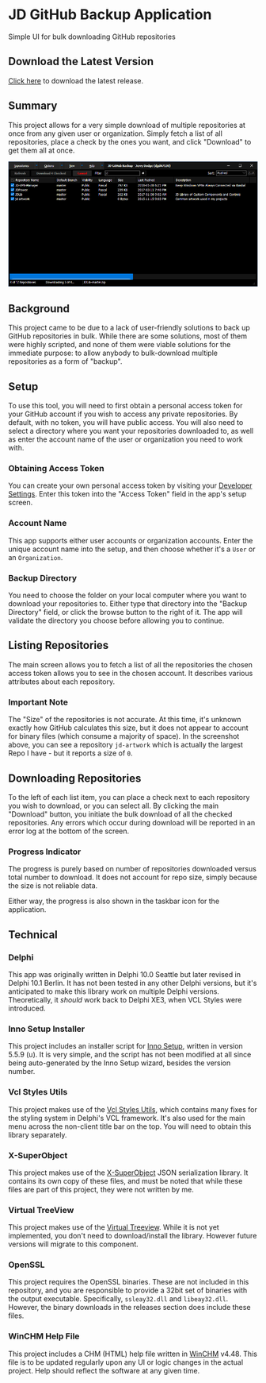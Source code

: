 # JD GitHub Backup Application
Simple UI for bulk downloading GitHub repositories

## Download the Latest Version

[Click here](https://github.com/djjd47130/GitHubBackup/releases) to download the latest release.

## Summary

This project allows for a very simple download of multiple repositories at once from any given user or organization. Simply fetch a list of all repositories, place a check by the ones you want, and click "Download" to get them all at once.

![GitHub backup User Interface](Images/JDGitHubBackupUI.png "JD GitHub backup User Interface")

## Background

This project came to be due to a lack of user-friendly solutions to back up GitHub repositories in bulk. While there are some solutions, most of them were highly scripted, and none of them were viable solutions for the immediate purpose: to allow anybody to bulk-download multiple repositories as a form of "backup". 

## Setup

To use this tool, you will need to first obtain a personal access token for your GitHub account if you wish to access any private repositories. By default, with no token, you will have public access. You will also need to select a directory where you want your repositories downloaded to, as well as enter the account name of the user or organization you need to work with.

### Obtaining Access Token

You can create your own personal access token by visiting your [Developer Settings](https://github.com/settings/tokens). Enter this token into the "Access Token" field in the app's setup screen. 

### Account Name

This app supports either user accounts or organization accounts. Enter the unique account name into the setup, and then choose whether it's a `User` or an `Organization`. 

### Backup Directory

You need to choose the folder on your local computer where you want to download your repositories to. Either type that directory into the "Backup Directory" field, or click the browse button to the right of it. The app will validate the directory you choose before allowing you to continue.

## Listing Repositories

The main screen allows you to fetch a list of all the repositories the chosen access token allows you to see in the chosen account. It describes various attributes about each repository. 

### Important Note

The "Size" of the repositories is not accurate. At this time, it's unknown exactly how GitHub calculates this size, but it does not appear to account for binary files (which consume a majority of space). In the screenshot above, you can see a repository `jd-artwork` which is actually the largest Repo I have - but it reports a size of `0`.

## Downloading Repositories

To the left of each list item, you can place a check next to each repository you wish to download, or you can select all. By clicking the main "Download" button, you initiate the bulk download of all the checked repositories. Any errors which occur during download will be reported in an error log at the bottom of the screen. 

### Progress Indicator

The progress is purely based on number of repositories downloaded versus total number to download. It does not account for repo size, simply because the size is not reliable data. 

Either way, the progress is also shown in the taskbar icon for the application.

## Technical

### Delphi

This app was originally written in Delphi 10.0 Seattle but later revised in Delphi 10.1 Berlin. It has not been tested in any other Delphi versions, but it's anticipated to make this library work on multiple Delphi versions. Theoretically, it *should* work back to Delphi XE3, when VCL Styles were introduced. 

### Inno Setup Installer

This project includes an installer script for [Inno Setup](http://www.jrsoftware.org/isinfo.php), written in version 5.5.9 (u). It is very simple, and the script has not been modified at all since being auto-generated by the Inno Setup wizard, besides the version number.

### Vcl Styles Utils

This project makes use of the [Vcl Styles Utils](https://github.com/RRUZ/vcl-styles-utils), which contains many fixes for the styling system in Delphi's VCL framework. It's also used for the main menu across the non-client title bar on the top. You will need to obtain this library separately.

### X-SuperObject

This project makes use of the [X-SuperObject](https://github.com/onryldz/x-superobject) JSON serialization library. It contains its own copy of these files, and must be noted that while these files are part of this project, they were not written by me. 

### Virtual TreeView

This project makes use of the [Virtual Treeview](https://github.com/Virtual-TreeView/Virtual-TreeView). While it is not yet implemented, you don't need to download/install the library. However future versions will migrate to this component. 

### OpenSSL

This project requires the OpenSSL binaries. These are not included in this repository, and you are responsible to provide a 32bit set of binaries with the output executable. Specifically, `ssleay32.dll` and `libeay32.dll`. However, the binary downloads in the releases section does include these files. 

### WinCHM Help File

This project includes a CHM (HTML) help file written in [WinCHM](http://www.softany.com/winchm/) v4.48. This file is to be updated regularly upon any UI or logic changes in the actual project. Help should reflect the software at any given time. 
